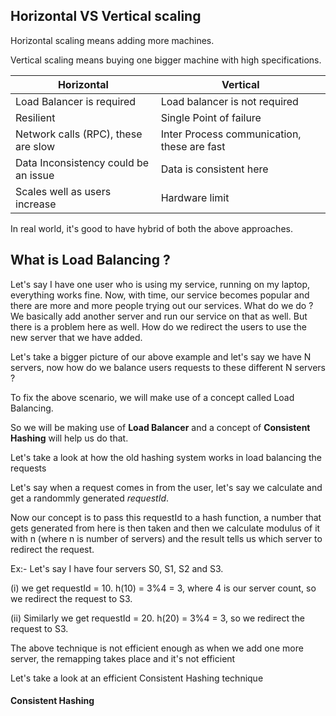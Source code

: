 ## Horizontal VS Vertical scaling

Horizontal scaling means adding more machines.

Vertical scaling means buying one bigger machine with high specifications.

| Horizontal | Vertical |
| -----------| ---------|
| Load Balancer is required | Load balancer is not required  |
| Resilient  | Single Point of failure  |
| Network calls (RPC), these are slow | Inter Process communication, these are fast |
| Data Inconsistency could be an issue | Data is consistent here |
| Scales well as users increase | Hardware limit |

In real world, it's good to have hybrid of both the above approaches.

## What is Load Balancing ?

 Let's say I have one user who is using my service, running on my laptop, everything works fine. Now, with time, our service becomes popular and there are more and more people trying out our services. What do we do ? We basically add another server and run our service on that as well. But there is a problem here as well. How do we redirect the users to use the new server that we have added.

 Let's take a bigger picture of our above example and let's say we have N servers, now how do we balance users requests to these different N servers ?

 To fix the above scenario, we will make use of a concept called Load Balancing. 

 So we will be making use of **Load Balancer** and a concept of **Consistent Hashing** will help us do that. 

 Let's take a look at how the old hashing system works in load balancing the requests 

 Let's say when a request comes in from the user, let's say we calculate and get a randommly generated *requestId*. 

 Now our concept is to pass this requestId to a hash function, a number that gets generated from here is then taken and then we calculate modulus of it with n (where n is number of servers) and the result tells us which server to redirect the request.

 Ex:- Let's say I have four servers S0, S1, S2 and S3.

 (i) we get requestId = 10.
 	h(10) = 3%4  = 3, where 4 is our server count, so we redirect the request to S3.

 (ii) Similarly we get requestId = 20.
 	h(20) = 3%4 = 3, so we redirect the request to S3.

 The above technique is not efficient enough as when we add one more server, the remapping takes place and it's not efficient

Let's take a look at an efficient Consistent Hashing technique 

#### Consistent Hashing 







